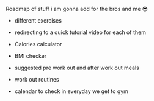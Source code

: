 Roadmap of stuff i am gonna add for the bros and me 😎

- different exercises

- redirecting to a quick tutorial video for each of them

- Calories calculator

- BMI checker

* suggested pre work out and after work out meals

* work out routines

* calendar to check in everyday we get to gym

